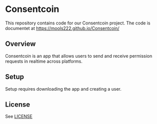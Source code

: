 # Consentcoin

This repository contains code for our Consentcoin project.
The code is documentet at https://mools222.github.io/Consentcoin/

## Overview

Consentcoin is an app that allows users to send and receive permission requests in realtime across platforms.

## Setup

Setup requires downloading the app and creating a user.

## License

See [LICENSE](LICENSE)
